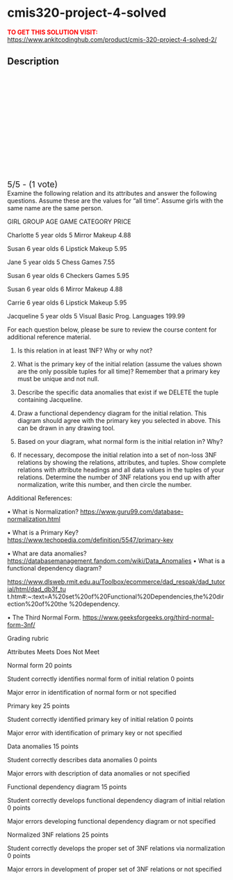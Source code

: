 # cmis320-project-4-solved



**<span style='color:red'>TO GET THIS SOLUTION VISIT:</span>** https://www.ankitcodinghub.com/product/cmis-320-project-4-solved-2/

<h2>Description</h2>



<div class="kk-star-ratings kksr-auto kksr-align-center kksr-valign-top" data-payload="{&quot;align&quot;:&quot;center&quot;,&quot;id&quot;:&quot;128447&quot;,&quot;slug&quot;:&quot;default&quot;,&quot;valign&quot;:&quot;top&quot;,&quot;ignore&quot;:&quot;&quot;,&quot;reference&quot;:&quot;auto&quot;,&quot;class&quot;:&quot;&quot;,&quot;count&quot;:&quot;1&quot;,&quot;legendonly&quot;:&quot;&quot;,&quot;readonly&quot;:&quot;&quot;,&quot;score&quot;:&quot;5&quot;,&quot;starsonly&quot;:&quot;&quot;,&quot;best&quot;:&quot;5&quot;,&quot;gap&quot;:&quot;4&quot;,&quot;greet&quot;:&quot;Rate this product&quot;,&quot;legend&quot;:&quot;5\/5 - (1 vote)&quot;,&quot;size&quot;:&quot;24&quot;,&quot;title&quot;:&quot;CMIS320 Project 4 Solved&quot;,&quot;width&quot;:&quot;138&quot;,&quot;_legend&quot;:&quot;{score}\/{best} - ({count} {votes})&quot;,&quot;font_factor&quot;:&quot;1.25&quot;}">
            
<div class="kksr-stars">
    
<div class="kksr-stars-inactive">
            <div class="kksr-star" data-star="1" style="padding-right: 4px">
            

<div class="kksr-icon" style="width: 24px; height: 24px;"></div>
        </div>
            <div class="kksr-star" data-star="2" style="padding-right: 4px">
            

<div class="kksr-icon" style="width: 24px; height: 24px;"></div>
        </div>
            <div class="kksr-star" data-star="3" style="padding-right: 4px">
            

<div class="kksr-icon" style="width: 24px; height: 24px;"></div>
        </div>
            <div class="kksr-star" data-star="4" style="padding-right: 4px">
            

<div class="kksr-icon" style="width: 24px; height: 24px;"></div>
        </div>
            <div class="kksr-star" data-star="5" style="padding-right: 4px">
            

<div class="kksr-icon" style="width: 24px; height: 24px;"></div>
        </div>
    </div>
    
<div class="kksr-stars-active" style="width: 138px;">
            <div class="kksr-star" style="padding-right: 4px">
            

<div class="kksr-icon" style="width: 24px; height: 24px;"></div>
        </div>
            <div class="kksr-star" style="padding-right: 4px">
            

<div class="kksr-icon" style="width: 24px; height: 24px;"></div>
        </div>
            <div class="kksr-star" style="padding-right: 4px">
            

<div class="kksr-icon" style="width: 24px; height: 24px;"></div>
        </div>
            <div class="kksr-star" style="padding-right: 4px">
            

<div class="kksr-icon" style="width: 24px; height: 24px;"></div>
        </div>
            <div class="kksr-star" style="padding-right: 4px">
            

<div class="kksr-icon" style="width: 24px; height: 24px;"></div>
        </div>
    </div>
</div>
                

<div class="kksr-legend" style="font-size: 19.2px;">
            5/5 - (1 vote)    </div>
    </div>
Examine the following relation and its attributes and answer the following questions. Assume these are the values for “all time”. Assume girls with the same name are the same person.

GIRL GROUP AGE GAME CATEGORY PRICE

Charlotte 5 year olds 5 Mirror Makeup 4.88

Susan 6 year olds 6 Lipstick Makeup 5.95

Jane 5 year olds 5 Chess Games 7.55

Susan 6 year olds 6 Checkers Games 5.95

Susan 6 year olds 6 Mirror Makeup 4.88

Carrie 6 year olds 6 Lipstick Makeup 5.95

Jacqueline 5 year olds 5 Visual Basic Prog. Languages 199.99

For each question below, please be sure to review the course content for additional reference material.

1) Is this relation in at least 1NF? Why or why not?

2) What is the primary key of the initial relation (assume the values shown are the only possible tuples for all time)? Remember that a primary key must be unique and not null.

3) Describe the specific data anomalies that exist if we DELETE the tuple containing Jacqueline.

4) Draw a functional dependency diagram for the initial relation. This diagram should agree with the primary key you selected in above. This can be drawn in any drawing tool.

5) Based on your diagram, what normal form is the initial relation in? Why?

6) If necessary, decompose the initial relation into a set of non-loss 3NF relations by showing the relations, attributes, and tuples. Show complete relations with attribute headings and all data values in the tuples of your relations. Determine the number of 3NF relations you end up with after normalization, write this number, and then circle the number.

Additional References:

• What is Normalization? https://www.guru99.com/database-normalization.html

• What is a Primary Key? https://www.techopedia.com/definition/5547/primary-key

• What are data anomalies? https://databasemanagement.fandom.com/wiki/Data_Anomalies • What is a functional dependency diagram?

https://www.dlsweb.rmit.edu.au/Toolbox/ecommerce/dad_respak/dad_tutorial/html/dad_db3f_tu t.htm#:~:text=A%20set%20of%20Functional%20Dependencies,the%20direction%20of%20the %20dependency.

• The Third Normal Form. https://www.geeksforgeeks.org/third-normal-form-3nf/

Grading rubric

Attributes Meets Does Not Meet

Normal form 20 points

Student correctly identifies normal form of initial relation 0 points

Major error in identification of normal form or not specified

Primary key 25 points

Student correctly identified primary key of initial relation 0 points

Major error with identification of primary key or not specified

Data anomalies 15 points

Student correctly describes data anomalies 0 points

Major errors with description of data anomalies or not specified

Functional dependency diagram 15 points

Student correctly develops functional dependency diagram of initial relation 0 points

Major errors developing functional dependency diagram or not specified

Normalized 3NF relations 25 points

Student correctly develops the proper set of 3NF relations via normalization 0 points

Major errors in development of proper set of 3NF relations or not specified
